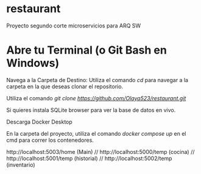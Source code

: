 # restaurant
Proyecto segundo corte microservicios para ARQ SW

# Abre tu Terminal (o Git Bash en Windows)
Navega a la Carpeta de Destino: Utiliza el comando *cd* para navegar a la carpeta en la que deseas clonar el repositorio.

Utiliza el comando *git clone https://github.com/Olaya523/restaurant.git* 

Si quieres instala SQLite browser para ver la base de datos en vivo. 

Descarga Docker Desktop

En la carpeta del proyecto, utiliza el comando *docker compose up* en el cmd para correr los contenedores.

http://localhost:5003/home (Main) // http://localhost:5000/temp (cocina) // http://localhost:5001/temp (historial) // http://localhost:5002/temp (inventario)
